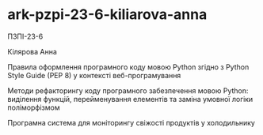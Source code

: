 # ark-pzpi-23-6-kiliarova-anna

ПЗПІ-23-6

Кілярова Анна

Правила оформлення програмного коду мовою Python згідно з Python Style Guide (PEP 8) у контексті веб-програмування

Методи рефакторингу коду програмного забезпечення мовою Python: виділення функцій, перейменування елементів та заміна умовної логіки поліморфізмом

Програмна система для моніторингу свіжості продуктів у холодильнику
